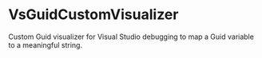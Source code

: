 # VsGuidCustomVisualizer
Custom Guid visualizer for Visual Studio debugging to map a Guid variable to a meaningful string.

